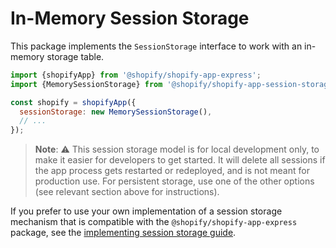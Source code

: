 # In-Memory Session Storage

This package implements the `SessionStorage` interface to work with an in-memory storage table.

```js
import {shopifyApp} from '@shopify/shopify-app-express';
import {MemorySessionStorage} from '@shopify/shopify-app-session-storage-memory';

const shopify = shopifyApp({
  sessionStorage: new MemorySessionStorage(),
  // ...
});
```

> **Note**: :warning: This session storage model is for local development only, to make it easier for developers to get started.
> It will delete all sessions if the app process gets restarted or redeployed, and is not meant for production use.
> For persistent storage, use one of the other options (see relevant section above for instructions).

If you prefer to use your own implementation of a session storage mechanism that is compatible with the `@shopify/shopify-app-express` package, see the [implementing session storage guide](/packages/apps/session-storage/shopify-app-session-storage/implementing-session-storage.md).
